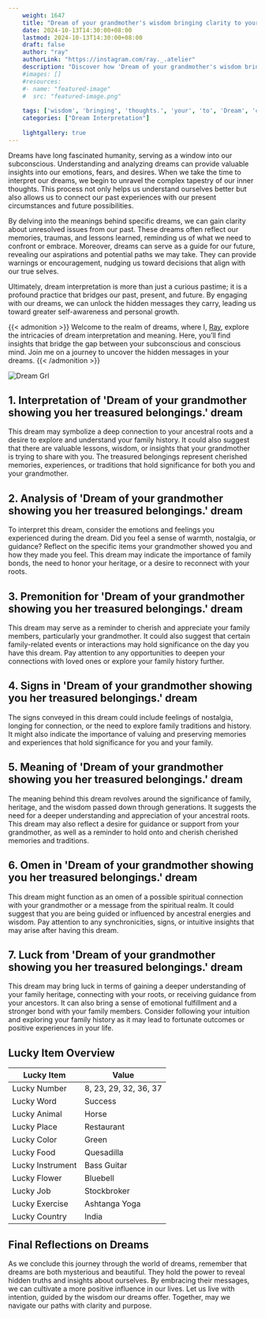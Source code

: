 ```yaml
---
    weight: 1647
    title: "Dream of your grandmother's wisdom bringing clarity to your thoughts."  # Assuming 'title' column exists
    date: 2024-10-13T14:30:00+08:00
    lastmod: 2024-10-13T14:30:00+08:00
    draft: false
    author: "ray"
    authorLink: "https://instagram.com/ray._.atelier"
    description: "Discover how 'Dream of your grandmother's wisdom bringing clarity to your thoughts.' can interpret your future and uncover its significant meanings in your life."
    #images: []
    #resources:
    #- name: "featured-image"
    #  src: "featured-image.png"
    
    tags: ['wisdom', 'bringing', 'thoughts.', 'your', 'to', 'Dream', 'clarity', "grandmother's", 'of']
    categories: ["Dream Interpretation"]
    
    lightgallery: true
---
```

    
Dreams have long fascinated humanity, serving as a window into our subconscious. Understanding and analyzing dreams can provide valuable insights into our emotions, fears, and desires. When we take the time to interpret our dreams, we begin to unravel the complex tapestry of our inner thoughts. This process not only helps us understand ourselves better but also allows us to connect our past experiences with our present circumstances and future possibilities.

By delving into the meanings behind specific dreams, we can gain clarity about unresolved issues from our past. These dreams often reflect our memories, traumas, and lessons learned, reminding us of what we need to confront or embrace. Moreover, dreams can serve as a guide for our future, revealing our aspirations and potential paths we may take. They can provide warnings or encouragement, nudging us toward decisions that align with our true selves.

Ultimately, dream interpretation is more than just a curious pastime; it is a profound practice that bridges our past, present, and future. By engaging with our dreams, we can unlock the hidden messages they carry, leading us toward greater self-awareness and personal growth.

{{< admonition >}}
Welcome to the realm of dreams, where I, [Ray](https://instagram.com/ray._.atelier), explore the intricacies of dream interpretation and meaning. Here, you’ll find insights that bridge the gap between your subconscious and conscious mind. Join me on a journey to uncover the hidden messages in your dreams.
{{< /admonition >}}

![Dream Grl](https://cdn.pixabay.com/photo/2017/11/02/03/35/gothic-2910057_1280.jpg "Dream Grl")

## 1. Interpretation of 'Dream of your grandmother showing you her treasured belongings.' dream
 This dream may symbolize a deep connection to your ancestral roots and a desire to explore and understand your family history. It could also suggest that there are valuable lessons, wisdom, or insights that your grandmother is trying to share with you. The treasured belongings represent cherished memories, experiences, or traditions that hold significance for both you and your grandmother.

## 2. Analysis of 'Dream of your grandmother showing you her treasured belongings.' dream
 To interpret this dream, consider the emotions and feelings you experienced during the dream. Did you feel a sense of warmth, nostalgia, or guidance? Reflect on the specific items your grandmother showed you and how they made you feel. This dream may indicate the importance of family bonds, the need to honor your heritage, or a desire to reconnect with your roots.

## 3. Premonition for 'Dream of your grandmother showing you her treasured belongings.' dream
 This dream may serve as a reminder to cherish and appreciate your family members, particularly your grandmother. It could also suggest that certain family-related events or interactions may hold significance on the day you have this dream. Pay attention to any opportunities to deepen your connections with loved ones or explore your family history further.

## 4. Signs in 'Dream of your grandmother showing you her treasured belongings.' dream
 The signs conveyed in this dream could include feelings of nostalgia, longing for connection, or the need to explore family traditions and history. It might also indicate the importance of valuing and preserving memories and experiences that hold significance for you and your family.

## 5. Meaning of 'Dream of your grandmother showing you her treasured belongings.' dream
 The meaning behind this dream revolves around the significance of family, heritage, and the wisdom passed down through generations. It suggests the need for a deeper understanding and appreciation of your ancestral roots. This dream may also reflect a desire for guidance or support from your grandmother, as well as a reminder to hold onto and cherish cherished memories and traditions.

## 6. Omen in 'Dream of your grandmother showing you her treasured belongings.' dream
 This dream might function as an omen of a possible spiritual connection with your grandmother or a message from the spiritual realm. It could suggest that you are being guided or influenced by ancestral energies and wisdom. Pay attention to any synchronicities, signs, or intuitive insights that may arise after having this dream.

## 7. Luck from 'Dream of your grandmother showing you her treasured belongings.' dream
 This dream may bring luck in terms of gaining a deeper understanding of your family heritage, connecting with your roots, or receiving guidance from your ancestors. It can also bring a sense of emotional fulfillment and a stronger bond with your family members. Consider following your intuition and exploring your family history as it may lead to fortunate outcomes or positive experiences in your life.

## Lucky Item Overview
| Lucky Item          | Value              |
|---------------|--------------------|
| Lucky Number        | 8, 23, 29, 32, 36, 37  |
| Lucky Word          | Success |
| Lucky Animal        | Horse |
| Lucky Place         | Restaurant     |
| Lucky Color         | Green     |
| Lucky Food          | Quesadilla      |
| Lucky Instrument    | Bass Guitar |
| Lucky Flower        | Bluebell    |
| Lucky Job           | Stockbroker       |
| Lucky Exercise      | Ashtanga Yoga  |
| Lucky Country       | India    |


##  Final Reflections on Dreams

As we conclude this journey through the world of dreams, remember that dreams are both mysterious and beautiful. They hold the power to reveal hidden truths and insights about ourselves. By embracing their messages, we can cultivate a more positive influence in our lives. Let us live with intention, guided by the wisdom our dreams offer. Together, may we navigate our paths with clarity and purpose.
